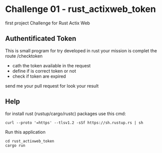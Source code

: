# Challenge 01 - rust_actixweb_token
first project Challenge for Rust Actix Web 

## Authentificated Token 
This is small program for try developed in rust your mission is complet the route /checktoken
* cath the token available in the request
* define if is correct token or not
* check if token are expired

send me your pull request for look your result

## Help
for install rust (rustup/cargo/rustc) packages use this cmd:
```
curl --proto '=https' --tlsv1.2 -sSf https://sh.rustup.rs | sh
```

Run this application 
```
cd rust_actixweb_token
cargo run
```
